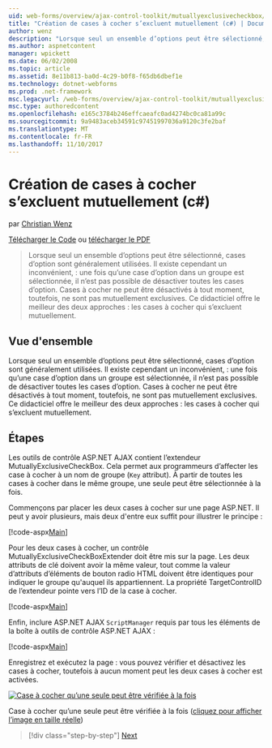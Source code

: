 ```yaml
---
uid: web-forms/overview/ajax-control-toolkit/mutuallyexclusivecheckbox/creating-mutually-exclusive-checkboxes-cs
title: "Création de cases à cocher s’excluent mutuellement (c#) | Documents Microsoft"
author: wenz
description: "Lorsque seul un ensemble d’options peut être sélectionné, cases d’option sont généralement utilisées. Il existe cependant un inconvénient, : une fois qu’une case d’option dans un groupe est sélectionnée,..."
ms.author: aspnetcontent
manager: wpickett
ms.date: 06/02/2008
ms.topic: article
ms.assetid: 8e11b813-ba0d-4c29-b0f8-f65db6dbef1e
ms.technology: dotnet-webforms
ms.prod: .net-framework
msc.legacyurl: /web-forms/overview/ajax-control-toolkit/mutuallyexclusivecheckbox/creating-mutually-exclusive-checkboxes-cs
msc.type: authoredcontent
ms.openlocfilehash: e165c3784b246effcaeafc0ad4274bc0ca81a99c
ms.sourcegitcommit: 9a9483aceb34591c97451997036a9120c3fe2baf
ms.translationtype: MT
ms.contentlocale: fr-FR
ms.lasthandoff: 11/10/2017
---
```

<a name="creating-mutually-exclusive-checkboxes-c"></a>Création de cases à cocher s’excluent mutuellement (c#)
====================
par [Christian Wenz](https://github.com/wenz)

[Télécharger le Code](http://download.microsoft.com/download/9/3/f/93f8daea-bebd-4821-833b-95205389c7d0/MutuallyExclusiveCheckBox0.cs.zip) ou [télécharger le PDF](http://download.microsoft.com/download/b/6/a/b6ae89ee-df69-4c87-9bfb-ad1eb2b23373/mutuallyexclusivecheckbox0CS.pdf)

> Lorsque seul un ensemble d’options peut être sélectionné, cases d’option sont généralement utilisées. Il existe cependant un inconvénient, : une fois qu’une case d’option dans un groupe est sélectionnée, il n’est pas possible de désactiver toutes les cases d’option. Cases à cocher ne peut être désactivés à tout moment, toutefois, ne sont pas mutuellement exclusives. Ce didacticiel offre le meilleur des deux approches : les cases à cocher qui s’excluent mutuellement.


## <a name="overview"></a>Vue d'ensemble

Lorsque seul un ensemble d’options peut être sélectionné, cases d’option sont généralement utilisées. Il existe cependant un inconvénient, : une fois qu’une case d’option dans un groupe est sélectionnée, il n’est pas possible de désactiver toutes les cases d’option. Cases à cocher ne peut être désactivés à tout moment, toutefois, ne sont pas mutuellement exclusives. Ce didacticiel offre le meilleur des deux approches : les cases à cocher qui s’excluent mutuellement.

## <a name="steps"></a>Étapes

Les outils de contrôle ASP.NET AJAX contient l’extendeur MutuallyExclusiveCheckBox. Cela permet aux programmeurs d’affecter les case à cocher à un nom de groupe (`Key` attribut). À partir de toutes les cases à cocher dans le même groupe, une seule peut être sélectionnée à la fois.

Commençons par placer les deux cases à cocher sur une page ASP.NET. Il peut y avoir plusieurs, mais deux d'entre eux suffit pour illustrer le principe :

[!code-aspx[Main](creating-mutually-exclusive-checkboxes-cs/samples/sample1.aspx)]

Pour les deux cases à cocher, un contrôle MutuallyExclusiveCheckBoxExtender doit être mis sur la page. Les deux attributs de clé doivent avoir la même valeur, tout comme la valeur d’attributs d’éléments de bouton radio HTML doivent être identiques pour indiquer le groupe qu'auquel ils appartiennent. La propriété TargetControlID de l’extendeur pointe vers l’ID de la case à cocher.

[!code-aspx[Main](creating-mutually-exclusive-checkboxes-cs/samples/sample2.aspx)]

Enfin, inclure ASP.NET AJAX `ScriptManager` requis par tous les éléments de la boîte à outils de contrôle ASP.NET AJAX :

[!code-aspx[Main](creating-mutually-exclusive-checkboxes-cs/samples/sample3.aspx)]

Enregistrez et exécutez la page : vous pouvez vérifier et désactivez les cases à cocher, toutefois à aucun moment peut les deux cases à cocher est activées.


[![Case à cocher qu’une seule peut être vérifiée à la fois](creating-mutually-exclusive-checkboxes-cs/_static/image2.png)](creating-mutually-exclusive-checkboxes-cs/_static/image1.png)

Case à cocher qu’une seule peut être vérifiée à la fois ([cliquez pour afficher l’image en taille réelle](creating-mutually-exclusive-checkboxes-cs/_static/image3.png))

>[!div class="step-by-step"]
[Next](creating-mutually-exclusive-checkboxes-vb.md)
